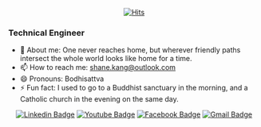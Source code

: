 <div align=center>
  
 [![Hits](https://hits.seeyoufarm.com/api/count/incr/badge.svg?url=https://github.com/shanekang/shanekang)](https://hits.seeyoufarm.com) 	

</div>

### Technical Engineer

- 💬 About me: One never reaches home, but wherever friendly paths intersect the whole world looks like home for a time.
- 📫 How to reach me: shane.kang@outlook.com
- 😄 Pronouns: Bodhisattva
- ⚡ Fun fact: I used to go to a Buddhist sanctuary in the morning, and a Catholic church in the evening on the same day.



<div align=center>
	
  [![Linkedin Badge](https://img.shields.io/badge/-LinkedIn-blue?style=flat-square&logo=Linkedin&logoColor=white&link=https://www.linkedin.com/in/shane-k-67324848/)](https://www.linkedin.com/in/shane-k-67324848/)
  [![Youtube Badge](https://img.shields.io/badge/Youtube-ff0000?style=flat-square&logo=youtube&link=https://www.youtube.com/channel/UC5xCV5M27kn_uahFwihcvRA/)](https://www.youtube.com/channel/UC5xCV5M27kn_uahFwihcvRA/)
  [![Facebook Badge](https://img.shields.io/badge/facebook-1877f2?style=flat-square&logo=facebook&logoColor=white&link=https://www.facebook.com/happyshanekang)](https://www.facebook.com/happyshanekang)
  [![Gmail Badge](https://img.shields.io/badge/Gmail-d14836?style=flat-square&logo=Gmail&logoColor=white&link=mailto:happyshanekang@gmail.com)](mailto:happyshanekang@gmail.com)
</div>
